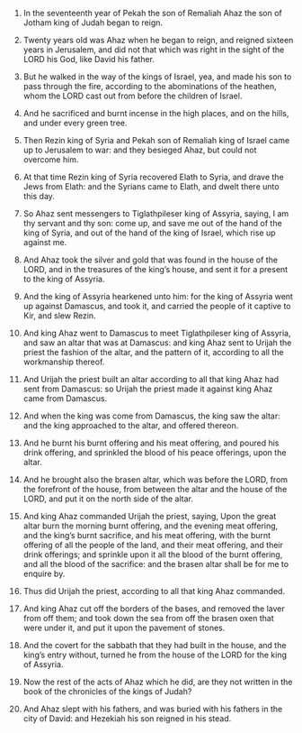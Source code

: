 1. In the seventeenth year of Pekah the son of Remaliah Ahaz the son
of Jotham king of Judah began to reign.

2. Twenty years old was Ahaz when he began to reign, and reigned
sixteen years in Jerusalem, and did not that which was right in the
sight of the LORD his God, like David his father.

3. But he walked in the way of the kings of Israel, yea, and made
his son to pass through the fire, according to the abominations of the
heathen, whom the LORD cast out from before the children of Israel.

4. And he sacrificed and burnt incense in the high places, and on
the hills, and under every green tree.

5. Then Rezin king of Syria and Pekah son of Remaliah king of Israel
came up to Jerusalem to war: and they besieged Ahaz, but could not
overcome him.

6. At that time Rezin king of Syria recovered Elath to Syria, and
drave the Jews from Elath: and the Syrians came to Elath, and dwelt
there unto this day.

7. So Ahaz sent messengers to Tiglathpileser king of Assyria,
saying, I am thy servant and thy son: come up, and save me out of the
hand of the king of Syria, and out of the hand of the king of Israel,
which rise up against me.

8. And Ahaz took the silver and gold that was found in the house of
the LORD, and in the treasures of the king’s house, and sent it for a
present to the king of Assyria.

9. And the king of Assyria hearkened unto him: for the king of
Assyria went up against Damascus, and took it, and carried the people
of it captive to Kir, and slew Rezin.

10. And king Ahaz went to Damascus to meet Tiglathpileser king of
Assyria, and saw an altar that was at Damascus: and king Ahaz sent to
Urijah the priest the fashion of the altar, and the pattern of it,
according to all the workmanship thereof.

11. And Urijah the priest built an altar according to all that king
Ahaz had sent from Damascus: so Urijah the priest made it against king
Ahaz came from Damascus.

12. And when the king was come from Damascus, the king saw the
altar: and the king approached to the altar, and offered thereon.

13. And he burnt his burnt offering and his meat offering, and
poured his drink offering, and sprinkled the blood of his peace
offerings, upon the altar.

14. And he brought also the brasen altar, which was before the LORD,
from the forefront of the house, from between the altar and the house
of the LORD, and put it on the north side of the altar.

15. And king Ahaz commanded Urijah the priest, saying, Upon the
great altar burn the morning burnt offering, and the evening meat
offering, and the king’s burnt sacrifice, and his meat offering, with
the burnt offering of all the people of the land, and their meat
offering, and their drink offerings; and sprinkle upon it all the
blood of the burnt offering, and all the blood of the sacrifice: and
the brasen altar shall be for me to enquire by.

16. Thus did Urijah the priest, according to all that king Ahaz
commanded.

17. And king Ahaz cut off the borders of the bases, and removed the
laver from off them; and took down the sea from off the brasen oxen
that were under it, and put it upon the pavement of stones.

18. And the covert for the sabbath that they had built in the house,
and the king’s entry without, turned he from the house of the LORD for
the king of Assyria.

19. Now the rest of the acts of Ahaz which he did, are they not
written in the book of the chronicles of the kings of Judah?

20. And Ahaz slept with his fathers, and was buried with his fathers in
the city of David: and Hezekiah his son reigned in his stead.